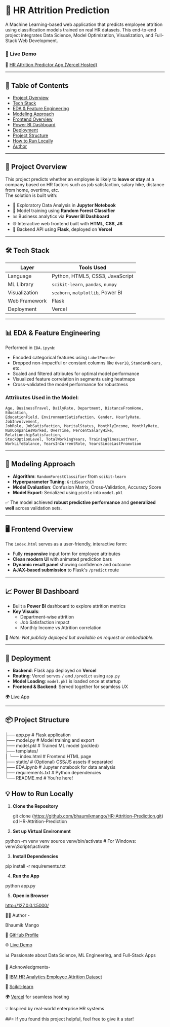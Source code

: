 # 🧠 HR Attrition Prediction

A Machine Learning-based web application that predicts employee attrition using classification models trained on real HR datasets. This end-to-end project integrates Data Science, Model Optimization, Visualization, and Full-Stack Web Development.

### 🔗 Live Demo
🚀 [HR Attrition Predictor App (Vercel Hosted)](http://hr-attrition-project.vercel.app/)

---

## 📁 Table of Contents

- [Project Overview](#-project-overview)
- [Tech Stack](#-tech-stack)
- [EDA & Feature Engineering](#-eda--feature-engineering)
- [Modeling Approach](#-modeling-approach)
- [Frontend Overview](#-frontend-overview)
- [Power BI Dashboard](#-power-bi-dashboard)
- [Deployment](#-deployment)
- [Project Structure](#-project-structure)
- [How to Run Locally](#-how-to-run-locally)
- [Author](#-author)

---

## 📌 Project Overview

This project predicts whether an employee is likely to **leave or stay** at a company based on HR factors such as job satisfaction, salary hike, distance from home, overtime, etc.  
The solution is built with:

- 🎯 Exploratory Data Analysis in **Jupyter Notebook**
- 🌲 Model training using **Random Forest Classifier**
- 📊 Business analytics via **Power BI Dashboard**
- 🌐 Interactive web frontend built with **HTML, CSS, JS**
- 🧪 Backend API using **Flask**, deployed on **Vercel**

---

## 🛠️ Tech Stack

| Layer          | Tools Used                                       |
|----------------|--------------------------------------------------|
| Language       | Python, HTML5, CSS3, JavaScript                  |
| ML Library     | `scikit-learn`, `pandas`, `numpy`                |
| Visualization  | `seaborn`, `matplotlib`, Power BI                |
| Web Framework  | Flask                                            |
| Deployment     | Vercel                                           |

---

## 📊 EDA & Feature Engineering

Performed in `EDA.ipynb`:
- Encoded categorical features using `LabelEncoder`
- Dropped non-impactful or constant columns like `Over18`, `StandardHours`, etc.
- Scaled and filtered attributes for optimal model performance
- Visualized feature correlation in segments using heatmaps
- Cross-validated the model performance for robustness

### Attributes Used in the Model:
```text
Age, BusinessTravel, DailyRate, Department, DistanceFromHome, Education,
EducationField, EnvironmentSatisfaction, Gender, HourlyRate, JobInvolvement,
JobRole, JobSatisfaction, MaritalStatus, MonthlyIncome, MonthlyRate,
NumCompaniesWorked, OverTime, PercentSalaryHike, RelationshipSatisfaction,
StockOptionLevel, TotalWorkingYears, TrainingTimesLastYear,
WorkLifeBalance, YearsInCurrentRole, YearsSinceLastPromotion
```
---

## 🤖 Modeling Approach

- **Algorithm**: `RandomForestClassifier` from `scikit-learn`  
- **Hyperparameter Tuning**: `GridSearchCV`  
- **Model Evaluation**: Confusion Matrix, Cross-Validation, Accuracy Score  
- **Model Export**: Serialized using `pickle` into `model.pkl`  

✅ The model achieved **robust predictive performance** and **generalized well** across validation sets.

---

## 🖥️ Frontend Overview

The `index.html` serves as a user-friendly, interactive form:

- Fully **responsive** input form for employee attributes  
- **Clean modern UI** with animated prediction bars  
- **Dynamic result panel** showing confidence and outcome  
- **AJAX-based submission** to Flask's `/predict` route  

---

## 📈 Power BI Dashboard

- Built a **Power BI** dashboard to explore attrition metrics
- **Key Visuals**:
  - Department-wise attrition
  - Job Satisfaction impact
  - Monthly Income vs Attrition correlation

📌 *Note: Not publicly deployed but available on request or embeddable.*

---

## 🚀 Deployment

- **Backend**: Flask app deployed on **Vercel**
- **Routing**: Vercel serves `/` and `/predict` using `app.py`
- **Model Loading**: `model.pkl` is loaded once at startup
- **Frontend & Backend**: Served together for seamless UX

🌍 [Live App](http://hr-attrition-project.vercel.app/)

---

## 📦 Project Structure

 ├── app.py # Flask application                        
 ├── model.py # Model training and export               
 ├── model.pkl # Trained ML model (pickled)            
 ├── templates/                                        
 │ └── index.html # Frontend HTML page                 
 ├── static/ # (Optional) CSS/JS assets if separated   
 ├── EDA.ipynb # Jupyter notebook for data analysis    
 ├── requirements.txt # Python dependencies            
 └── README.md # You're here!                            

## 💡 How to Run Locally

1. **Clone the Repository**

   git clone (https://github.com/bhaumikmango/HR-Attrition-Prediction.git)
   cd HR-Attrition-Prediction

2. **Set up Virtual Environment**

python -m venv venv
source venv/bin/activate  # For Windows: venv\Scripts\activate

3. **Install Dependencies**

pip install -r requirements.txt

4. **Run the App**

python app.py

5. **Open in Browser**

http://127.0.0.1:5000/

👨‍💻 Author -

Bhaumik Mango

💼 [GitHub Profile](https://github.com/bhaumikmango)

🌐 [Live Demo](https://hr-attrition-project.vercel.app/)

📊 Passionate about Data Science, ML Engineering, and Full-Stack Apps

📢 Acknowledgments-

📁 [IBM HR Analytics Employee Attrition Dataset](https://www.ibm.com/analytics/data-science/predictive-analytics)

🧪 [Scikit-learn](https://scikit-learn.org/)

🌍 [Vercel](https://vercel.com/) for seamless hosting
 
💡 Inspired by real-world enterprise HR systems

##⭐ If you found this project helpful, feel free to give it a star!
